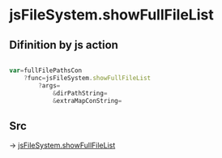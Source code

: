 # jsFileSystem.showFullFileList

## Difinition by js action

```js.js

var=fullFilePathsCon
	?func=jsFileSystem.showFullFileList
		?args=
			&dirPathString=
			&extraMapConString=
```

## Src

-> [jsFileSystem.showFullFileList](https://github.com/puutaro/CommandClick/blob/master/app/src/main/java/com/puutaro/commandclick/fragment_lib/terminal_fragment/js_interface/file/JsFileSystem.kt#L278)


